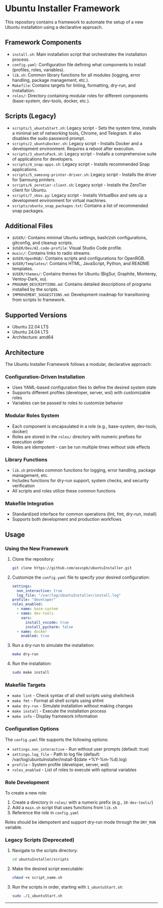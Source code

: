 # Ubuntu Installer Framework

This repository contains a framework to automate the setup of a new Ubuntu installation using a declarative approach.

## Framework Components

*   `install.sh`: Main installation script that orchestrates the installation process.
*   `config.yaml`: Configuration file defining what components to install (profiles, roles, variables).
*   `lib.sh`: Common library functions for all modules (logging, error handling, package management, etc.).
*   `Makefile`: Contains targets for linting, formatting, dry-run, and installation.
*   `roles/`: Directory containing modular roles for different components (base-system, dev-tools, docker, etc.).

## Scripts (Legacy)

*   `scripts/1_ubuntuStart.sh`: Legacy script - Sets the system time, installs a minimal set of networking tools, Chrome, and Telegram. It also disables the sudo password prompt.
*   `scripts/2_ubuntuDocker.sh`: Legacy script - Installs Docker and a development environment. Requires a reboot after execution.
*   `scripts/3_ubuntuPack.sh`: Legacy script - Installs a comprehensive suite of applications for developers.
*   `scripts/4_snap-apps.sh`: Legacy script - Installs recommended Snap applications.
*   `scripts/5_samsung-printer-driver.sh`: Legacy script - Installs the driver for Samsung printers.
*   `scripts/6_zerotier-client.sh`: Legacy script - Installs the ZeroTier client for Ubuntu.
*   `scripts/7_vbox.py`: Legacy script - Installs VirtualBox and sets up a development environment for virtual machines.
*   `scripts/ubuntu_snap_packages.txt`: Contains a list of recommended snap packages.

## Additional Files

*   `$USER/`: Contains minimal Ubuntu settings, bash/zsh configurations, gitconfig, and cleanup scripts.
*   `$USER/Dev/AI.code-profile`: Visual Studio Code profile.
*   `music/`: Contains links to radio streams.
*   `$USER/OpenRGB/`: Contains scripts and configurations for OpenRGB.
*   `$USER/Templates/`: Contains HTML, JavaScript, Python, and README templates.
*   `$USER/themes/`: Contains themes for Ubuntu (BigSur, Graphite, Monterey, Ventoy-Dark, xu).
*   `PROGRAM_DESCRIPTIONS.md`: Contains detailed descriptions of programs installed by the scripts.
*   `IMPROVEMENT_SUGGESTIONS.md`: Development roadmap for transitioning from scripts to framework.

## Supported Versions

*   Ubuntu 22.04 LTS
*   Ubuntu 24.04 LTS
*   Architecture: amd64

## Architecture

The Ubuntu Installer Framework follows a modular, declarative approach:

### Configuration-Driven Installation
* Uses YAML-based configuration files to define the desired system state
* Supports different profiles (developer, server, wsl) with customizable roles
* Variables can be passed to roles to customize behavior

### Modular Roles System
* Each component is encapsulated in a role (e.g., base-system, dev-tools, docker)
* Roles are stored in the `roles/` directory with numeric prefixes for execution order
* Roles are idempotent - can be run multiple times without side effects

### Library Functions
* `lib.sh` provides common functions for logging, error handling, package management, etc.
* Includes functions for dry-run support, system checks, and security verification
* All scripts and roles utilize these common functions

### Makefile Integration
* Standardized interface for common operations (lint, fmt, dry-run, install)
* Supports both development and production workflows

## Usage

### Using the New Framework

1. Clone the repository:
    ```bash
    git clone https://github.com/asvspb/ubuntuInstaller.git
    ```
2. Customize the `config.yaml` file to specify your desired configuration:
    ```yaml
    settings:
      non_interactive: true
      log_file: "/var/log/ubuntuInstaller/install.log"
    profile: "developer"
    roles_enabled:
      - name: base-system
      - name: dev-tools
        vars:
          install_vscode: true
          install_pycharm: false
      - name: docker
        enabled: true
    ```
3. Run a dry-run to simulate the installation:
    ```bash
    make dry-run
    ```
4. Run the installation:
    ```bash
    sudo make install
    ```

### Makefile Targets

* `make lint` - Check syntax of all shell scripts using shellcheck
* `make fmt` - Format all shell scripts using shfmt
* `make dry-run` - Simulate installation without making changes
* `make install` - Execute the installation process
* `make info` - Display framework information

### Configuration Options

The `config.yaml` file supports the following options:

* `settings.non_interactive` - Run without user prompts (default: true)
* `settings.log_file` - Path to log file (default: /var/log/ubuntuInstaller/install-$(date +%Y-%m-%d).log)
* `profile` - System profile (developer, server, wsl)
* `roles_enabled` - List of roles to execute with optional variables

### Role Development

To create a new role:
1. Create a directory in `roles/` with a numeric prefix (e.g., `10-dev-tools/`)
2. Add a `main.sh` script that uses functions from `lib.sh`
3. Reference the role in `config.yaml`

Roles should be idempotent and support dry-run mode through the `DRY_RUN` variable.

### Legacy Scripts (Deprecated)

1. Navigate to the scripts directory:
    ```bash
    cd ubuntuInstaller/scripts
    ```
2. Make the desired script executable:
    ```bash
    chmod +x script_name.sh
    ```
3. Run the scripts in order, starting with `1_ubuntuStart.sh`:
    ```bash
    sudo ./1_ubuntuStart.sh
    ```




---